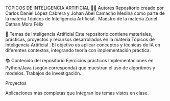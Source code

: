 TÓPICOS DE INTELIGENCIA ARTIFICIAL
👨‍💻 Autores
Repositorio creado por Carlos Daniel López Cabrera y Johan Abel Camacho Medina como parte de la materia Tópicos de Inteligencia Artificial .
Maestro de la materia Zuriel Dathan Mora Félix

🧠 Temas de Inteligencia Artificial
Este repositorio contiene materiales, prácticas, proyectos y recursos desarrollados en la materia Tópicos de Inteligencia Artificial .
El objetivo es aplicar conceptos y técnicas de IA en diferentes contextos, integrando teoría con implementación práctica.

📚 Contenido del repositorio
Ejercicios prácticos
Implementaciones en Python/Java (según corresponda) que muestran el uso de algoritmos y modelos. Trabajos de investigación.

Proyectos

Aplicaciones más completas que integran los temas vistos en clase.

